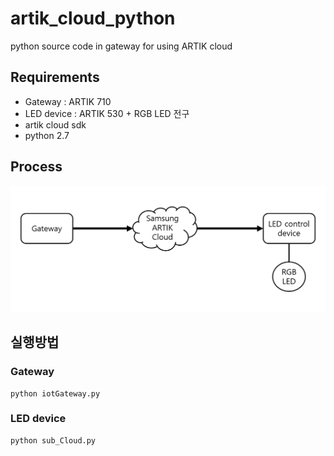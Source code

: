 # artik_cloud_python
python source code in gateway for using ARTIK cloud

## Requirements
* Gateway : ARTIK 710
* LED device : ARTIK 530 + RGB LED 전구
* artik cloud sdk
* python 2.7

## Process
<p align="center">
  <img src="process.PNG">
</p>

## 실행방법
### Gateway
    python iotGateway.py

### LED device 
    python sub_Cloud.py
